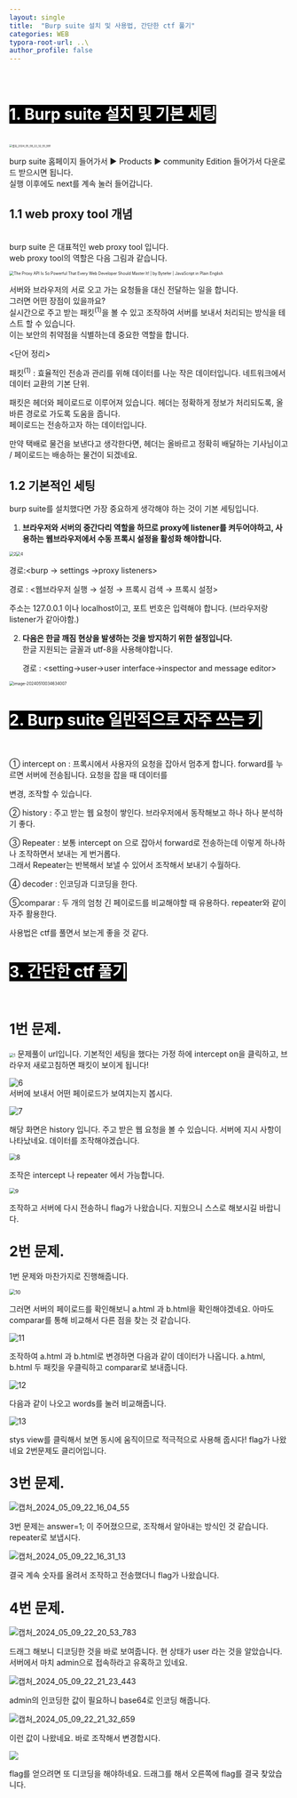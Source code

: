 ```yaml
---
layout: single
title:  "Burp suite 설치 및 사용법, 간단한 ctf 풀기"
categories: WEB
typora-root-url: ..\
author_profile: false
---
```


<br>

# <span style="background:#000000; color:#ffffff">1. Burp suite 설치 및 기본 세팅</span>

<br><img src="/images/2024-05-09-2/캡처_2024_05_09_22_32_55_991.png" alt="캡처_2024_05_09_22_32_55_991" style="zoom: 33%;" />

burp suite 홈페이지 들어가서 ▶ Products ▶ community Edition 들어가서 다운로드 받으시면 됩니다.   
실행 이후에도 next를 계속 눌러 들어갑니다.

## 1.1 web proxy tool 개념

<br>burp suite 은 대표적인 web proxy tool 입니다.   
web proxy tool의 역할은 다음 그림과 같습니다.

<img src="https://miro.medium.com/v2/resize:fit:1400/1*OrFHdkiN2RkFo9qfG39Q3w.png" alt="The Proxy API Is So Powerful That Every Web Developer Should Master It! |  by Bytefer | JavaScript in Plain English" style="zoom: 50%;" />

서버와 브라우저의 서로 오고 가는 요청들을 대신 전달하는 일을 합니다.  
그러면 어떤 장점이 있을까요?  
실시간으로 주고 받는 패킷<sup>(1)</sup>을 볼 수 있고 조작하여 서버를 보내서 처리되는 방식을 테스트 할 수 있습니다.  
이는 보안의 취약점을 식별하는데 중요한 역할을 합니다.



<단어 정리>

패킷<sup>(1)</sup> : 효율적인 전송과 관리를 위해 데이터를 나눈 작은 데이터입니다. 네트워크에서 데이터 교환의 기본 단위.

패킷은 헤더와 페이로드로 이루어져 있습니다. 헤더는 정확하게 정보가 처리되도록, 올바른 경로로 가도록 도움을 줍니다.   
페이로드는 전송하고자 하는 데이터입니다.  

만약 택배로 물건을 보낸다고 생각한다면, 헤더는 올바르고 정확히 배달하는 기사님이고 / 페이로드는 배송하는 물건이 되겠네요.



## 1.2 기본적인 세팅

burp suite를 설치했다면 가장 중요하게 생각해야 하는 것이 기본 세팅입니다.  

1. <span style='font-weight:bold'>브라우저와 서버의 중간다리 역할을 하므로 proxy에 listener를 켜두어야하고, 사용하는 웹브라우저에서 수동 프록시 설정을 활성화 해야합니다. </span>

<img src="/images/2024-05-09-2/2.PNG" alt="2" style="zoom: 50%;" /><img src="/images/2024-05-09-2/4.PNG" alt="4" style="zoom:50%;" />

경로:<burp → settings →proxy listeners>					

경로 : <웹브라우저 실행 → 설정 → 프록시 검색 → 프록시 설정>

주소는 127.0.0.1 이나 localhost이고,  포트 번호은 입력해야 합니다. (브라우저랑 listener가 같아야함.)



2. <span style='font-weight:bold'>다음은 한글 깨짐 현상을 발생하는 것을 방지하기 위한 설정입니다.</span>  
   한글 지원되는 글꼴과 utf-8을 사용해야합니다.  
   
   경로 : <setting→user→user interface→inspector and message editor>

<img src="/images/2024-05-09-2/image-20240510034634007.png" alt="image-20240510034634007" style="zoom:50%;" />

# <span style="background:#000000; color:#ffffff">2. Burp suite 일반적으로 자주 쓰는 키</span>

<br>

① intercept on : 프록시에서 사용자의 요청을 잡아서 멈추게 합니다.  forward를 누르면 서버에 전송됩니다. 요청을 잡을 때 데이터를 

변경, 조작할 수 있습니다.

② history : 주고 받는 웹 요청이 쌓인다. 브라우저에서 동작해보고 하나 하나 분석하기 좋다.

③ Repeater : 보통 intercept on 으로 잡아서 forward로 전송하는데 이렇게 하나하나 조작하면서 보내는 게 번거롭다.  
그래서 Repeater는 반복해서 보낼 수 있어서 조작해서 보내기 수월하다.

④ decoder : 인코딩과 디코딩을 한다.

⑤comparar : 두 개의 엄청 긴 페이로드를 비교해야할 때 유용하다. repeater와 같이 자주 활용한다.



사용법은 ctf를 풀면서 보는게 좋을 것 같다.



# <span style="background:#000000; color:#ffffff">3. 간단한 ctf 풀기</span>

<br>

## <span style='font-weight:bold; font-size:25px'>1번 문제.</span>

<img src="/images/2024-05-09-2/1.PNG" alt="1" style="zoom:50%;" />   
문제풀이 url입니다. 기본적인 세팅을 했다는 가정 하에 intercept on을 클릭하고, 브라우저 새로고침하면 패킷이 보이게 됩니다!



![6](/images/2024-05-09-2/6.PNG)  
서버에 보내서 어떤 페이로드가 보여지는지 봅시다.

![7](/images/2024-05-09-2/7-1715284218987-8.PNG)

해당 화면은 history 입니다. 주고 받은 웹 요청을 볼 수 있습니다. 서버에 지시 사항이 나타났네요. 데이터를 조작해야겠습니다.

<img src="/images/2024-05-09-2/8.PNG" alt="8" style="zoom:80%;" />

조작은 intercept 나 repeater 에서 가능합니다.

<img src="/images/2024-05-09-2/9.PNG" alt="9" style="zoom: 67%;" />

조작하고 서버에 다시 전송하니 flag가 나왔습니다. 지웠으니 스스로 해보시길 바랍니다.



## <span style='font-weight:bold; font-size:25px'>2번 문제.</span>

1번 문제와 마찬가지로 진행해줍니다.

<img src="/images/2024-05-09-2/10.PNG" alt="10" style="zoom: 67%;" />

그러면 서버의 페이로드를 확인해보니 a.html 과 b.html을 확인해야겠네요. 아마도 comparar를 통해 비교해서 다른 점을 찾는 것 같습니다.

![11](/images/2024-05-09-2/11.PNG)

조작하여 a.html 과 b.html로 변경하면 다음과 같이 데이터가 나옵니다.  a.html, b.html 두 패킷을 우클릭하고 comparar로 보내줍니다.

![12](/images/2024-05-09-2/12.PNG)

다음과 같이 나오고 words를 눌러 비교해줍니다.

![13](/images/2024-05-09-2/13.PNG)

stys view를 클릭해서 보면 동시에 움직이므로 적극적으로 사용해 줍시다! flag가 나왔네요 2번문제도 클리어입니다. 



## <span style='font-weight:bold; font-size:25px'>3번 문제.</span>

![캡처_2024_05_09_22_16_04_55](/images/2024-05-09-2/캡처_2024_05_09_22_16_04_55.png)

3번 문제는 answer=1; 이 주어졌으므로, 조작해서 알아내는 방식인 것 같습니다. repeater로 보냅시다.

![캡처_2024_05_09_22_16_31_13](/images/2024-05-09-2/캡처_2024_05_09_22_16_31_13.png)

결국 계속 숫자를 올려서 조작하고 전송했더니 flag가 나왔습니다.



## <span style='font-weight:bold; font-size:25px'>4번 문제.</span>

![캡처_2024_05_09_22_20_53_783](/images/2024-05-09-2/캡처_2024_05_09_22_20_53_783.png)

드래그 해보니 디코딩한 것을 바로 보여줍니다. 현 상태가 user 라는 것을 알았습니다. 서버에서 마치 admin으로 접속하라고 유혹하고 있네요.

![캡처_2024_05_09_22_21_23_443](/images/2024-05-09-2/캡처_2024_05_09_22_21_23_443-1715285882919-22.png)

admin의 인코딩한 값이 필요하니 base64로 인코딩 해줍니다.

![캡처_2024_05_09_22_21_32_659](/images/2024-05-09-2/캡처_2024_05_09_22_21_32_659-1715286006102-28.png)

이런 값이 나왔네요. 바로 조작해서 변경합시다.

![](/images/2024-05-09-2/캡처_2024_05_09_22_22_17_594.png)

flag를 얻으려면 또 디코딩을 해야하네요. 드래그를 해서 오른쪽에 flag를 결국 찾았습니다.

